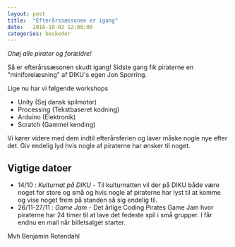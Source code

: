```yaml
---
layout: post
title:  "Efterårssæssonen er igang"
date:   2016-10-02 12:00:00
categories: beskeder
---
```


*Ohøj alle pirater og forældre!*

Så er efterårssæsonen skudt igang!
Sidste gang fik piraterne en "miniforelæsning" af DIKU's egen Jon Sporring. 

Lige nu har vi følgende workshops

* Unity (Sej dansk spilmotor) 
* Processing (Tekstbaseret kodning) 
* Arduino (Elektronik)
* Scratch (Gammel kending) 

Vi kører videre med dem indtil efterårsferien og laver måske nogle nye efter det. 
Giv endelig lyd hvis nogle af piraterne har ønsker til noget. 


## Vigtige datoer
* 14/10 : *Kulturnat på DIKU* - Til kulturnatten vil der på DIKU både være noget for store og små og hvis nogle af piraterne har lyst til at komme og vise noget frem på standen så sig endelig til.  
* 26/11-27/11 : *Game Jam* - Det årlige Coding Pirates Game Jam hvor piraterne har 24 timer til at lave det fedeste spil i små grupper. I får endnu en mail når billetsalget starter.

Mvh Benjamin Rotendahl
